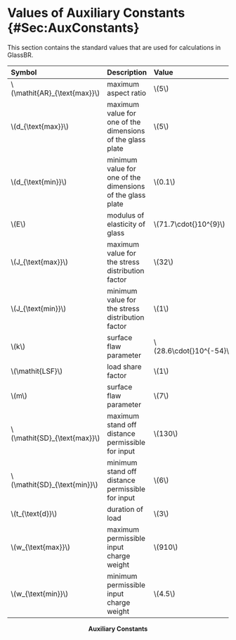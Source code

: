 # Values of Auxiliary Constants {#Sec:AuxConstants}

This section contains the standard values that are used for calculations in GlassBR.

<div id="Table:TAuxConsts"></div>

|Symbol                         |Description                                               |Value                    |Unit                                    |
|:------------------------------|:---------------------------------------------------------|:------------------------|:---------------------------------------|
|\\(\mathit{AR}\_{\text{max}}\\)|maximum aspect ratio                                      |\\(5\\)                  |--                                      |
|\\(d\_{\text{max}}\\)          |maximum value for one of the dimensions of the glass plate|\\(5\\)                  |\\({\text{m}}\\)                        |
|\\(d\_{\text{min}}\\)          |minimum value for one of the dimensions of the glass plate|\\(0.1\\)                |\\({\text{m}}\\)                        |
|\\(E\\)                        |modulus of elasticity of glass                            |\\(71.7\cdot{}10^{9}\\)  |\\({\text{Pa}}\\)                       |
|\\(J\_{\text{max}}\\)          |maximum value for the stress distribution factor          |\\(32\\)                 |--                                      |
|\\(J\_{\text{min}}\\)          |minimum value for the stress distribution factor          |\\(1\\)                  |--                                      |
|\\(k\\)                        |surface flaw parameter                                    |\\(28.6\cdot{}10^{-54}\\)|\\(\frac{\text{m}^{12}}{\text{N}^{7}}\\)|
|\\(\mathit{LSF}\\)             |load share factor                                         |\\(1\\)                  |--                                      |
|\\(m\\)                        |surface flaw parameter                                    |\\(7\\)                  |\\(\frac{\text{m}^{12}}{\text{N}^{7}}\\)|
|\\(\mathit{SD}\_{\text{max}}\\)|maximum stand off distance permissible for input          |\\(130\\)                |\\({\text{m}}\\)                        |
|\\(\mathit{SD}\_{\text{min}}\\)|minimum stand off distance permissible for input          |\\(6\\)                  |\\({\text{m}}\\)                        |
|\\(t\_{\text{d}}\\)            |duration of load                                          |\\(3\\)                  |\\({\text{s}}\\)                        |
|\\(w\_{\text{max}}\\)          |maximum permissible input charge weight                   |\\(910\\)                |\\({\text{kg}}\\)                       |
|\\(w\_{\text{min}}\\)          |minimum permissible input charge weight                   |\\(4.5\\)                |\\({\text{kg}}\\)                       |

**<p align="center">Auxiliary Constants</p>**
